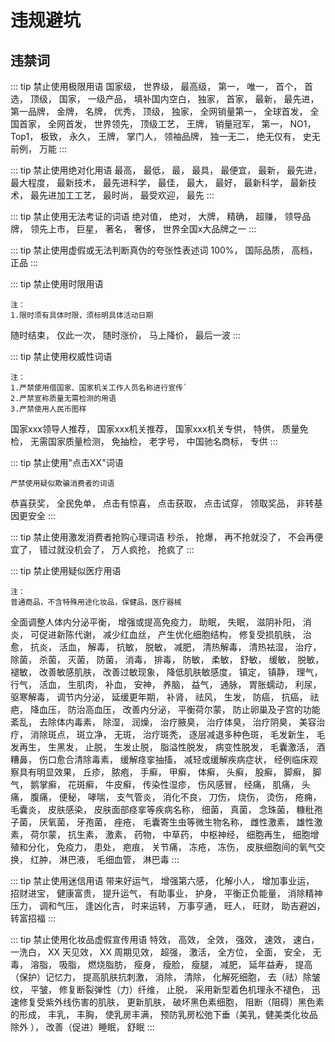 # 违规避坑


## 违禁词

::: tip 禁止使用极限用语
国家级，
世界级，
最高级，
第一，
唯一，
首个，
首选，
顶级，
国家，
一级产品，
填补国内空白，
独家，
首家，
最新，
最先进，
第一品牌，
金牌，
名牌，
优秀，
顶级，
独家，
全网销量第一，
全球首发，
全国首家，
全网首发，
世界领先，
顶级工艺，
王牌，
销量冠军，
第一，
NO1，
Top1，
极致，
永久，
王牌，
掌门人，
领袖品牌，
独一无二，
绝无仅有，
史无前例，
万能
::: 

::: tip 禁止使用绝对化用语
最高，
最低，
最，
最具，
最便宜，
最新，
最先进，
最大程度，
最新技术，
最先进科学，
最佳，
最大，
最好，
最新科学，
最新技术，
最先进加工工艺，
最时尚，
最受欢迎，
最先
:::


::: tip 禁止使用无法考证的词语
绝对值，
绝对，
大牌，
精确，
超赚，
领导品牌，
领先上市，
巨星，
著名，
奢侈，
世界全国x大品牌之一
:::


::: tip 禁止使用虚假或无法判断真伪的夸张性表述词
100%，
国际品质，
高档，
正品
:::


::: tip 禁止使用时限用语

```
注：
1.限时须有具体时限，须标明具体活动日期
```
随时结束，
仅此一次，
随时涨价，
马上降价，
最后一波
:::

::: tip 禁止使用权威性词语
```
注：
1.严禁使用借国家、国家机关工作人员名称进行宣传`
2.严禁宣称质量无需检测的用语
3.严禁使用人民币图样
```
国家xxx领导人推荐，
国家xxx机关推荐，
国家xxx机关专供，
特供，
质量免检，
无需国家质量检测，
免抽检，
老字号，
中国驰名商标，
专供
:::


::: tip 禁止使用"点击XX"词语
```
严禁使用疑似欺骗消费者的词语
```
恭喜获奖，
全民免单，
点击有惊喜，
点击获取，
点击试穿，
领取奖品，
非转基因更安全
:::


::: tip 禁止使用激发消费者抢购心理词语
秒杀，
抢爆，
再不抢就没了，
不会再便宜了，
错过就没机会了，
万人疯抢，
抢疯了
:::


::: tip 禁止使用疑似医疗用语
```
注：
普通商品，不含特殊用途化妆品，保健品，医疗器械
```
全面调整人体内分泌平衡，
增强或提高免疫力，
助眠，
失眠，
滋阴补阳，
消炎，
可促进新陈代谢，
减少红血丝，
产生优化细胞结构，
修复受损肌肤，
治愈，
抗炎，
活血，
解毒，
抗敏，
脱敏，
减肥，
清热解毒，
清热袪湿，
治疗，
除菌，
杀菌，
灭菌，
防菌，
消毒，
排毒，
防敏，
柔敏，
舒敏，
缓敏，
脱敏，
褪敏，
改善敏感肌肤，
改善过敏现象，
降低肌肤敏感度，
镇定，
镇静，
理气，
行气，
活血，
生肌肉，
补血，
安神，
养脑，
益气，
通脉，
胃胀蠕动，
利尿，
驱寒解毒，
调节内分泌，
延缓更年期，
补肾，
祛风，
生发，
防癌，
抗癌，
祛疤，
降血压，
防治高血压，
改善内分泌，
平衡荷尔蒙，
防止卵巢及子宫的功能紊乱，
去除体内毒素，
除湿，
润燥，
治疗腋臭，
治疗体臭，
治疗阴臭，
美容治疗，
消除斑点，
斑立净，
无斑，
治疗斑秃，
逐层减退多种色斑，
毛发新生，
毛发再生，
生黑发，
止脱，
生发止脱，
脂溢性脱发，
病变性脱发，
毛囊激活，
酒糟鼻，
伤口愈合清除毒素，
缓解痉挛抽搐，
减轻或缓解疾病症状，
经例临床观察具有明显效果，
丘疹，
脓疱，
手癣，
甲癣，
体癣，
头癣，
股癣，
脚癣，
脚气，
鹅掌癣，
花斑癣，
牛皮癣，
传染性湿疹，
伤风感冒，
经痛，
肌痛，
头痛，
腹痛，
便秘，
哮喘，
支气管炎，
消化不良，
刀伤，
烧伤，
烫伤，
疮痈，
毛囊炎，
皮肤感染，
皮肤面部痉挛等疾病名称，
细菌，
真菌，
念珠菌，
糠秕孢子菌，
厌氧菌，
牙孢菌，
痤疮，
毛囊寄生虫等微生物名称，
雌性激素，
雄性激素，
荷尔蒙，
抗生素，
激素，
药物，
中草药，
中枢神经，
细胞再生，
细胞增殖和分化，
免疫力，
患处，
疤痕，
关节痛，
冻疮，
冻伤，
皮肤细胞间的氧气交换，
红肿，
淋巴液，
毛细血管，
淋巴毒
:::


::: tip 禁止使用迷信用语
带来好运气，
增强第六感，
化解小人，
增加事业运，
招财进宝，
健康富贵，
提升运气，
有助事业，
护身，
平衡正负能量，
消除精神压力，
调和气压，
逢凶化吉，
时来运转，
万事亨通，
旺人，
旺财，
助吉避凶，
转富招福
:::

::: tip 禁止使用化妆品虚假宣传用语
特效，
高效，
全效，
强效，
速效，
速白，
一洗白，
XX 天见效，
XX 周期见效，
超强，
激活，
全方位，
全面，
安全，
无毒，
溶脂，
吸脂，
燃烧脂肪，
瘦身，
瘦脸，
瘦腿，
减肥，
延年益寿，
提高（保护）记忆力，
提高肌肤抗刺激，
消除，
清除，
化解死细胞，
去（祛）除皱纹，
平皱，
修复断裂弹性（力）纤维，
止脱，
采用新型着色机理永不褪色，
迅速修复受紫外线伤害的肌肤，
更新肌肤，
破坏黑色素细胞，
阻断（阻碍）黑色素的形成，
丰乳，
丰胸，
使乳房丰满，
预防乳房松弛下垂（美乳，健美类化妆品除外 ），
改善（促进）睡眠，
舒眠
:::
